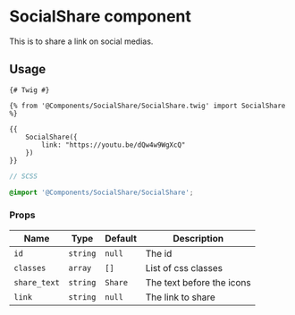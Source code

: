 # SocialShare component

This is to share a link on social medias.

## Usage

```twig
{# Twig #}

{% from '@Components/SocialShare/SocialShare.twig' import SocialShare %}

{{
    SocialShare({
        link: "https://youtu.be/dQw4w9WgXcQ"
    })
}}
```

```scss
// SCSS

@import '@Components/SocialShare/SocialShare';
```

### Props

| Name         | Type     | Default | Description                |
| ------------ | -------- | ------- | -------------------------- |
| `id`         | `string` | `null`  | The id                     |
| `classes`    | `array`  | `[]`    | List of css classes        |
| `share_text` | `string` | `Share` | The text before the icons  |
| `link`       | `string` | `null`  | The link to share          |
